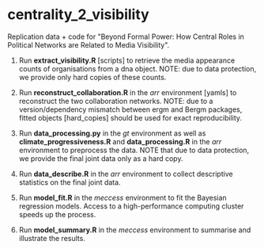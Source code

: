 # centrality_2_visibility
Replication data + code for "Beyond Formal Power: How Central Roles in Political Networks are Related to Media Visibility".

1. Run **extract_visibility.R** [scripts] to retrieve the media appearance counts of organisations from a dna object. NOTE: due to data protection, we provide only hard copies of these counts.

2. Run **reconstruct_collaboration.R** in the _arr_ environment [yamls] to reconstruct the two collaboration networks. NOTE: due to a version/dependency mismatch between ergm and Bergm packages, fitted objects [hard_copies] should be used for exact reproducibility.

3. Run **data_processing.py** in the _gt_ environment as well as **climate_progressiveness.R** and **data_processing.R** in the _arr_ environment to preprocess the data. NOTE that due to data protection, we provide the final joint data only as a hard copy.

4. Run **data_describe.R** in the _arr_ environment to collect descriptive statistics on the final joint data.

5. Run **model_fit.R** in the _meccess_ environment to fit the Bayesian regression models. Access to a high-performance computing cluster speeds up the process.

6. Run **model_summary.R** in the _meccess_ environment to summarise and illustrate the results.
